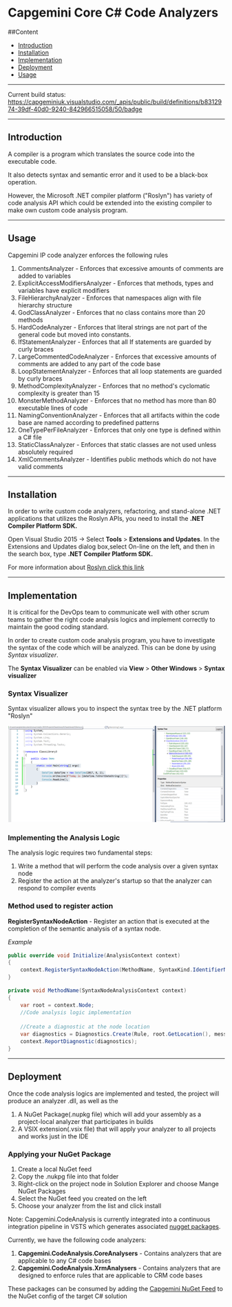 # Capgemini Core C# Code Analyzers

##Content
 - [Introduction](#introduction)
 - [Installation](#installation)
 - [Implementation](#implementation)
 - [Deployment](#deployment)
 - [Usage](#usage)
 
----
Current build status: https://capgeminiuk.visualstudio.com/_apis/public/build/definitions/b8312974-39df-40d0-9240-842966515058/50/badge

----
## Introduction
A compiler is a program which translates the source code into the executable code.

It also detects syntax and semantic error and it used to be a black-box operation.

However, the Microsoft .NET compiler platform ("Roslyn") has variety of code analysis API which could be extended into the existing compiler to make own custom code analysis program.

----
## Usage

Capgemini IP code analyzer enforces the following rules

1. CommentsAnalyzer - Enforces that excessive amounts of comments are added to variables
2. ExplicitAccessModifiersAnalyzer - Enforces that methods, types and variables have explicit modifiers
3. FileHierarchyAnalyzer - Enforces that namespaces align with file hierarchy structure
4. GodClassAnalyzer - Enforces that no class contains more than 20 methods 
5. HardCodeAnalyzer - Enforces that literal strings are not part of the general code but moved into constants.
6. IfStatementAnalyzer - Enforces that all If statements are guarded by curly braces
7. LargeCommentedCodeAnalyzer - Enforces that excessive amounts of comments are added to any part of the code base
8. LoopStatementAnalyzer - Enforces that all loop statements are guarded by curly braces
9. MethodComplexityAnalyzer - Enforces that no method's cyclomatic complexity is greater than 15
10. MonsterMethodAnalyzer - Enforces that no method has more than 80 executable lines of code
11. NamingConventionAnalyzer - Enforces that all artifacts within the code base are named according to predefined patterns
12. OneTypePerFileAnalyzer - Enforces that only one type is defined within a C# file
13. StaticClassAnalyzer - Enforces that static classes are not used unless absolutely required
14. XmlCommentsAnalyzer - Identifies public methods which do not have valid comments


----
## Installation
In order to write custom code analyzers, refactoring, and stand-alone .NET applications that utilizes the Roslyn APIs, you need to install the **.NET Compiler Platform SDK.**

Open Visual Studio 2015 -> Select **Tools** > **Extensions and Updates**. In the Extensions and Updates dialog box,select On-line on the left, and then in the search box, type 
**.NET Compiler Platform SDK.**

For more information about [Roslyn click this link](https://msdn.microsoft.com/en-us/library/mt162308.aspx "Roslyn")

----
## Implementation
It is critical for the DevOps team to communicate well with other scrum teams to gather the right code analysis logics and implement correctly to maintain the good coding standard.

In order to create custom code analysis program, you have to investigate the syntax of the code which will be analyzed. This can be done by using *Syntax visualizer*.

The **Syntax Visualizer** can be enabled via **View** > **Other Windows** > **Syntax visualizer**

### Syntax Visualizer 

Syntax visualizer allows you to inspect the syntax tree by the .NET platform "Roslyn"

![Syntax Visualizer](images/syntaxvisualizer.png "Syntax Visualizer")

### Implementing the Analysis Logic

The analysis logic requires two fundamental steps:

1. Write a method that will perform the code analysis over a given syntax node
2. Register the action at the  analyzer's startup so that the analyzer can respond to compiler events

### Method used to register action

**RegisterSyntaxNodeAction** - Register an action that is executed at the completion of the semantic analysis of a syntax node.

*Example*
```c#
public override void Initialize(AnalysisContext context)
{
    context.RegisterSyntaxNodeAction(MethodName, SyntaxKind.IdentifierName);
}
```

```c#
private void MethodName(SyntaxNodeAnalysisContext context)
{
    var root = context.Node;
    //Code analysis logic implementation

    //Create a diagnostic at the node location
    var diagnostics = Diagnostics.Create(Rule, root.GetLocation(), message);
    context.ReportDiagnostic(diagnostics);
}
```
----
## Deployment
Once the code analysis logics are implemented and tested, the project will produce an analyzer .dll, as well as the

1. A NuGet Package(.nupkg file) which will add your assembly as a project-local analyzer that  participates in builds
2. A VSIX extension(.vsix file) that will apply your analyzer to all projects and works just in the IDE

### Applying your NuGet Package

1. Create a local NuGet feed
2. Copy the .nukpg file into that folder
3. Right-click on the project node in Solution Explorer and choose Mange NuGet Packages
4. Select the NuGet feed you created on the left 
5. Choose your analyzer from the list and click install

Note: Capgemini.CodeAnalysis is currently integrated into a continuous integration pipeline in VSTS which generates associated [nugget packages](https://capgeminiuk.visualstudio.com/Capgemini%20Reusable%20IP/Capgemini%20Reusable%20IP%20Team/_packaging?feed=CapgeminiIp&_a=feed "nugget packages").

Currently, we have the following code analyzers:
1. **Capgemini.CodeAnalysis.CoreAnalysers** - Contains analyzers that are applicable to any C# code bases
2. **Capgemini.CodeAnalysis.XrmAnalysers** - Contains analyzers that are designed to enforce rules that are applicable to CRM code bases

These packages can be consumed by adding the [Capgemini NuGet Feed](https://capgeminiuk.pkgs.visualstudio.com/_packaging/CapgeminiIp/nuget/v3/index.json "Capgemini NuGet Feed") to the NuGet config of the target C# solution
